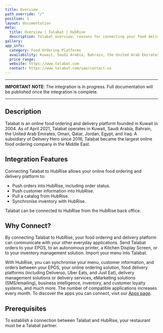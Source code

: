```yaml
---
title: Overview
path_override: "/"
position: 1
layout: documentation
meta:
  title: Overview | Talabat | HubRise
  description: Talabat overview, reasons for connecting your food delivery platform to HubRise and summary of integrated features. Send orders to you EPOS and other apps.
gallery:
app_info:
  category: Food Ordering Platforms
  availability: Kuwait, Saudi Arabia, Bahrain, the United Arab Emirates, Oman, Qatar, Jordan, Egypt, and Iraq
  price_range:
  website: https://www.talabat.com
  contact: https://www.talabat.com/uae/contact-us
---
```


---

**IMPORTANT NOTE**: The integration is in progress. Full documentation will be published once the integration is complete.

---

## Description

Talabat is an online food ordering and delivery platform founded in Kuwait in 2004. As of April 2021, Talabat operates in Kuwait, Saudi Arabia, Bahrain, the United Arab Emirates, Oman, Qatar, Jordan, Egypt, and Iraq. A subsidiary of Delivery Hero since 2016, Talabat became the largest online food ordering company in the Middle East.

## Integration Features

Connecting Talabat to HubRise allows your online food ordering and delivery platform to:

- Push orders into HubRise, including order status.
- Push customer information into HubRise.
- Pull a catalog from HubRise.
- Synchronise inventory with HubRise.

Talabat can be connected to HubRise from the HubRise back office.

## Why Connect?

By connecting Talabat to HubRise, your food ordering and delivery platform can communicate with your other everyday applications. Send Talabat orders to your EPOS, to an autonomous printer, a Kitchen Display Screen, or to your inventory management solution. Import your menu into Talabat.

With HubRise, you can synchronise your menu, customer information, and orders between your EPOS, your online ordering solution, food delivery platforms (including Deliveroo, Uber Eats, and Just Eat), delivery management solutions or delivery services, eMarketing solutions (SMS/emailing), business intelligence, inventory, and customer loyalty systems, and much more. The number of compatible applications increases every month. To discover the apps you can connect, visit our [Apps page](/apps).

## Prerequisites

To establish a connection between Talabat and HubRise, your restaurant must be a Talabat partner.
